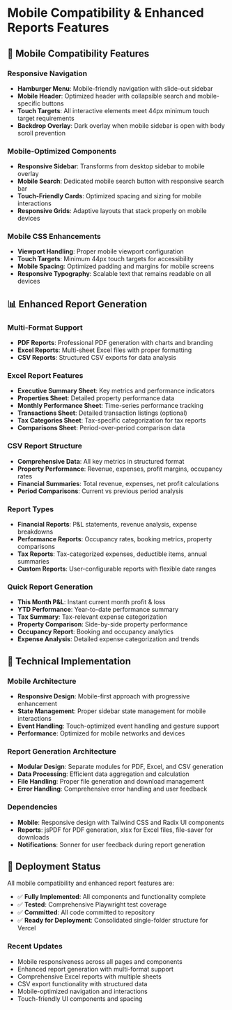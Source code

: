 # Mobile Compatibility & Enhanced Reports Features

## 📱 Mobile Compatibility Features

### Responsive Navigation
- **Hamburger Menu**: Mobile-friendly navigation with slide-out sidebar
- **Mobile Header**: Optimized header with collapsible search and mobile-specific buttons
- **Touch Targets**: All interactive elements meet 44px minimum touch target requirements
- **Backdrop Overlay**: Dark overlay when mobile sidebar is open with body scroll prevention

### Mobile-Optimized Components
- **Responsive Sidebar**: Transforms from desktop sidebar to mobile overlay
- **Mobile Search**: Dedicated mobile search button with responsive search bar
- **Touch-Friendly Cards**: Optimized spacing and sizing for mobile interactions
- **Responsive Grids**: Adaptive layouts that stack properly on mobile devices

### Mobile CSS Enhancements
- **Viewport Handling**: Proper mobile viewport configuration
- **Touch Targets**: Minimum 44px touch targets for accessibility
- **Mobile Spacing**: Optimized padding and margins for mobile screens
- **Responsive Typography**: Scalable text that remains readable on all devices

## 📊 Enhanced Report Generation

### Multi-Format Support
- **PDF Reports**: Professional PDF generation with charts and branding
- **Excel Reports**: Multi-sheet Excel files with proper formatting
- **CSV Reports**: Structured CSV exports for data analysis

### Excel Report Features
- **Executive Summary Sheet**: Key metrics and performance indicators
- **Properties Sheet**: Detailed property performance data
- **Monthly Performance Sheet**: Time-series performance tracking
- **Transactions Sheet**: Detailed transaction listings (optional)
- **Tax Categories Sheet**: Tax-specific categorization for tax reports
- **Comparisons Sheet**: Period-over-period comparison data

### CSV Report Structure
- **Comprehensive Data**: All key metrics in structured format
- **Property Performance**: Revenue, expenses, profit margins, occupancy rates
- **Financial Summaries**: Total revenue, expenses, net profit calculations
- **Period Comparisons**: Current vs previous period analysis

### Report Types
- **Financial Reports**: P&L statements, revenue analysis, expense breakdowns
- **Performance Reports**: Occupancy rates, booking metrics, property comparisons
- **Tax Reports**: Tax-categorized expenses, deductible items, annual summaries
- **Custom Reports**: User-configurable reports with flexible date ranges

### Quick Report Generation
- **This Month P&L**: Instant current month profit & loss
- **YTD Performance**: Year-to-date performance summary
- **Tax Summary**: Tax-relevant expense categorization
- **Property Comparison**: Side-by-side property performance
- **Occupancy Report**: Booking and occupancy analytics
- **Expense Analysis**: Detailed expense categorization and trends

## 🔧 Technical Implementation

### Mobile Architecture
- **Responsive Design**: Mobile-first approach with progressive enhancement
- **State Management**: Proper sidebar state management for mobile interactions
- **Event Handling**: Touch-optimized event handling and gesture support
- **Performance**: Optimized for mobile networks and devices

### Report Generation Architecture
- **Modular Design**: Separate modules for PDF, Excel, and CSV generation
- **Data Processing**: Efficient data aggregation and calculation
- **File Handling**: Proper file generation and download management
- **Error Handling**: Comprehensive error handling and user feedback

### Dependencies
- **Mobile**: Responsive design with Tailwind CSS and Radix UI components
- **Reports**: jsPDF for PDF generation, xlsx for Excel files, file-saver for downloads
- **Notifications**: Sonner for user feedback during report generation

## 🚀 Deployment Status

All mobile compatibility and enhanced report features are:
- ✅ **Fully Implemented**: All components and functionality complete
- ✅ **Tested**: Comprehensive Playwright test coverage
- ✅ **Committed**: All code committed to repository
- ✅ **Ready for Deployment**: Consolidated single-folder structure for Vercel

### Recent Updates
- Mobile responsiveness across all pages and components
- Enhanced report generation with multi-format support
- Comprehensive Excel reports with multiple sheets
- CSV export functionality with structured data
- Mobile-optimized navigation and interactions
- Touch-friendly UI components and spacing
